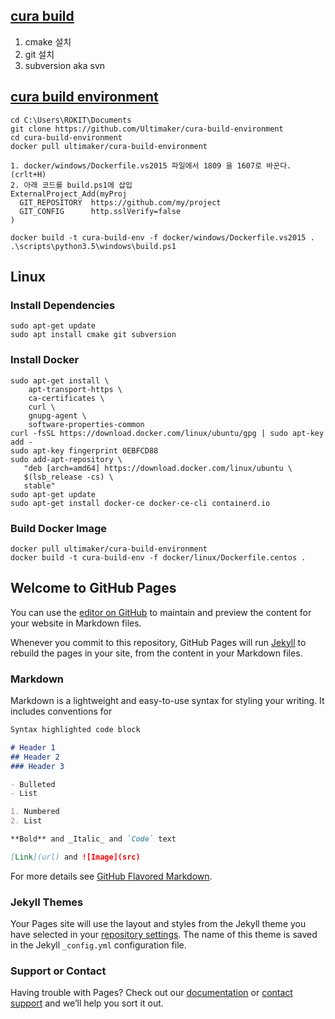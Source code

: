 ## [cura build](https://github.com/Ultimaker/cura-build)
1. cmake 설치
2. git 설치
3. subversion aka svn


## [cura build environment](https://github.com/Ultimaker/cura-build-environment)
```
cd C:\Users\ROKIT\Documents
git clone https://github.com/Ultimaker/cura-build-environment
cd cura-build-environment
docker pull ultimaker/cura-build-environment

1. docker/windows/Dockerfile.vs2015 파일에서 1809 을 1607로 바꾼다. (crlt+H)
2. 아래 코드를 build.ps1에 삽입
ExternalProject_Add(myProj
  GIT_REPOSITORY  https://github.com/my/project
  GIT_CONFIG      http.sslVerify=false
)

docker build -t cura-build-env -f docker/windows/Dockerfile.vs2015 .
.\scripts\python3.5\windows\build.ps1
```

## Linux
### Install Dependencies
```
sudo apt-get update
sudo apt install cmake git subversion

```
### Install Docker
```
sudo apt-get install \
    apt-transport-https \
    ca-certificates \
    curl \
    gnupg-agent \
    software-properties-common
curl -fsSL https://download.docker.com/linux/ubuntu/gpg | sudo apt-key add -
sudo apt-key fingerprint 0EBFCD88
sudo add-apt-repository \
   "deb [arch=amd64] https://download.docker.com/linux/ubuntu \
   $(lsb_release -cs) \
   stable"
sudo apt-get update
sudo apt-get install docker-ce docker-ce-cli containerd.io
```
### Build Docker Image
```
docker pull ultimaker/cura-build-environment
docker build -t cura-build-env -f docker/linux/Dockerfile.centos .
```

## Welcome to GitHub Pages

You can use the [editor on GitHub](https://github.com/mgcha85/cura/edit/gh-pages/index.md) to maintain and preview the content for your website in Markdown files.

Whenever you commit to this repository, GitHub Pages will run [Jekyll](https://jekyllrb.com/) to rebuild the pages in your site, from the content in your Markdown files.

### Markdown

Markdown is a lightweight and easy-to-use syntax for styling your writing. It includes conventions for

```markdown
Syntax highlighted code block

# Header 1
## Header 2
### Header 3

- Bulleted
- List

1. Numbered
2. List

**Bold** and _Italic_ and `Code` text

[Link](url) and ![Image](src)
```

For more details see [GitHub Flavored Markdown](https://guides.github.com/features/mastering-markdown/).

### Jekyll Themes

Your Pages site will use the layout and styles from the Jekyll theme you have selected in your [repository settings](https://github.com/mgcha85/cura/settings). The name of this theme is saved in the Jekyll `_config.yml` configuration file.

### Support or Contact

Having trouble with Pages? Check out our [documentation](https://docs.github.com/categories/github-pages-basics/) or [contact support](https://support.github.com/contact) and we’ll help you sort it out.
